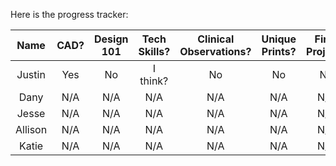 Here is the progress tracker:

| Name            | CAD?          | Design 101     | Tech Skills?  | Clinical Observations? | Unique Prints? | Final Project? |
| :-------------: |:-------------:| :------------: |:-------------:| :--------------------: | :------------: | :------------: |
| Justin          | Yes           | No             | I think?      | No                     | No             | No             |
| Dany            | N/A           | N/A            | N/A           | N/A                    | N/A            | N/A            |
| Jesse           | N/A           | N/A            | N/A           | N/A                    | N/A            | N/A            |
| Allison         | N/A           | N/A            | N/A           | N/A                    | N/A            | N/A            |
| Katie           | N/A           | N/A            | N/A           | N/A                    | N/A            | N/A            |
